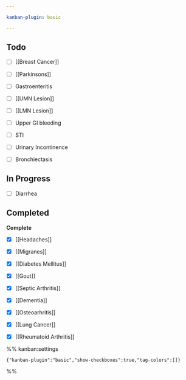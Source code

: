 ```yaml
---

kanban-plugin: basic

---
```


## Todo

- [ ] [[Breast Cancer]]
- [ ] [[Parkinsons]]
- [ ] Gastroenteritis
- [ ] [[UMN Lesion]]
- [ ] [[LMN Lesion]]
- [ ] Upper GI bleeding
- [ ] STI
- [ ] Urinary Incontinence
- [ ] Bronchiectasis


## In Progress

- [ ] Diarrhea


## Completed

**Complete**
- [x] [[Headaches]]
- [x] [[Migranes]]
- [x] [[Diabetes Mellitus]]
- [x] [[Gout]]
- [x] [[Septic Arthritis]]
- [x] [[Dementia]]
- [x] [[Osteoarhritis]]
- [x] [[Lung Cancer]]
- [x] [[Rheumatoid Arthritis]]




%% kanban:settings
```
{"kanban-plugin":"basic","show-checkboxes":true,"tag-colors":[]}
```
%%